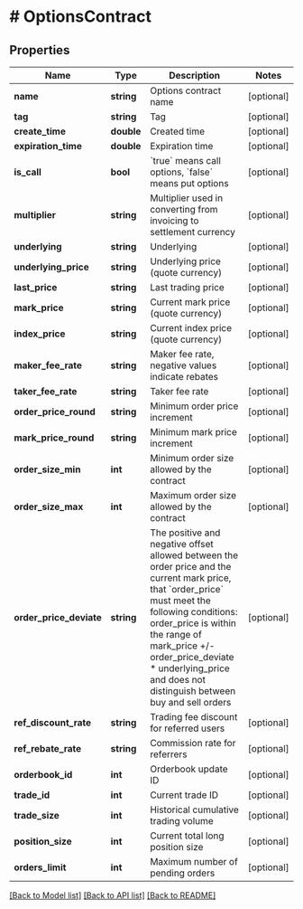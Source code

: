 # # OptionsContract

## Properties

Name | Type | Description | Notes
------------ | ------------- | ------------- | -------------
**name** | **string** | Options contract name | [optional] 
**tag** | **string** | Tag | [optional] 
**create_time** | **double** | Created time | [optional] 
**expiration_time** | **double** | Expiration time | [optional] 
**is_call** | **bool** | &#x60;true&#x60; means call options, &#x60;false&#x60; means put options | [optional] 
**multiplier** | **string** | Multiplier used in converting from invoicing to settlement currency | [optional] 
**underlying** | **string** | Underlying | [optional] 
**underlying_price** | **string** | Underlying price (quote currency) | [optional] 
**last_price** | **string** | Last trading price | [optional] 
**mark_price** | **string** | Current mark price (quote currency) | [optional] 
**index_price** | **string** | Current index price (quote currency) | [optional] 
**maker_fee_rate** | **string** | Maker fee rate, negative values indicate rebates | [optional] 
**taker_fee_rate** | **string** | Taker fee rate | [optional] 
**order_price_round** | **string** | Minimum order price increment | [optional] 
**mark_price_round** | **string** | Minimum mark price increment | [optional] 
**order_size_min** | **int** | Minimum order size allowed by the contract | [optional] 
**order_size_max** | **int** | Maximum order size allowed by the contract | [optional] 
**order_price_deviate** | **string** | The positive and negative offset allowed between the order price and the current mark price, that &#x60;order_price&#x60; must meet the following conditions:  order_price is within the range of mark_price +/- order_price_deviate * underlying_price and does not distinguish between buy and sell orders | [optional] 
**ref_discount_rate** | **string** | Trading fee discount for referred users | [optional] 
**ref_rebate_rate** | **string** | Commission rate for referrers | [optional] 
**orderbook_id** | **int** | Orderbook update ID | [optional] 
**trade_id** | **int** | Current trade ID | [optional] 
**trade_size** | **int** | Historical cumulative trading volume | [optional] 
**position_size** | **int** | Current total long position size | [optional] 
**orders_limit** | **int** | Maximum number of pending orders | [optional] 

[[Back to Model list]](../../README.md#documentation-for-models) [[Back to API list]](../../README.md#documentation-for-api-endpoints) [[Back to README]](../../README.md)
